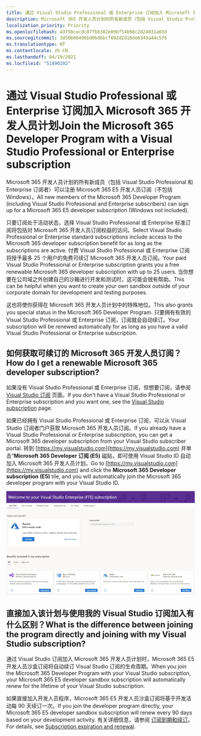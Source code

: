 ```yaml
---
title: 通过 Visual Studio Professional 或 Enterprise 订阅加入 Microsoft 365 开发人员计划
description: Microsoft 365 开发人员计划的所有新成员（包括 Visual Studio Professional 和 Enterprise 订阅者）可以注册 Microsoft 365 E5 开发人员订阅（不包括 Windows）。
localization_priority: Priority
ms.openlocfilehash: 43750cecdc07fbb382e09bf54b98c2d24031a03d
ms.sourcegitcommit: 3d50606496bd0bdbbcf892d2d18de6343a44c576
ms.translationtype: HT
ms.contentlocale: zh-CN
ms.lasthandoff: 04/19/2021
ms.locfileid: "51890202"
---
```

# <a name="join-the-microsoft-365-developer-program-with-a-visual-studio-professional-or-enterprise-subscription"></a><span data-ttu-id="4af19-103">通过 Visual Studio Professional 或 Enterprise 订阅加入 Microsoft 365 开发人员计划</span><span class="sxs-lookup"><span data-stu-id="4af19-103">Join the Microsoft 365 Developer Program with a Visual Studio Professional or Enterprise subscription</span></span>

<span data-ttu-id="4af19-104">Microsoft 365 开发人员计划的所有新成员（包括 Visual Studio Professional 和 Enterprise 订阅者）可以注册 Microsoft 365 E5 开发人员订阅（不包括 Windows）。</span><span class="sxs-lookup"><span data-stu-id="4af19-104">All new members of the Microsoft 365 Developer Program (including Visual Studio Professional and Enterprise subscribers) can sign up for a Microsoft 365 E5 developer subscription (Windows not included).</span></span> 

<span data-ttu-id="4af19-105">只要订阅处于活动状态，选择 Visual Studio Professional 或 Enterprise 标准订阅将包括对 Microsoft 365 开发人员订阅权益的访问。</span><span class="sxs-lookup"><span data-stu-id="4af19-105">Select Visual Studio Professional or Enterprise standard subscriptions include access to the Microsoft 365 developer subscription benefit for as long as the subscriptions are active.</span></span> <span data-ttu-id="4af19-106">付费 Visual Studio Professional 或 Enterprise 订阅将授予最多 25 个用户的免费可续订 Microsoft 365 开发人员订阅。</span><span class="sxs-lookup"><span data-stu-id="4af19-106">Your paid Visual Studio Professional or Enterprise subscription grants you a free renewable Microsoft 365 developer subscription with up to 25 users.</span></span> <span data-ttu-id="4af19-107">当你想要在公司域之外创建自己的沙箱进行开发和测试时，这可能会很有帮助。</span><span class="sxs-lookup"><span data-stu-id="4af19-107">This can be helpful when you want to create your own sandbox outside of your corporate domain for development and testing purposes.</span></span>

<span data-ttu-id="4af19-108">这也将使你获得在 Microsoft 365 开发人员计划中的特殊地位。</span><span class="sxs-lookup"><span data-stu-id="4af19-108">This also grants you special status in the Microsoft 365 Developer Program.</span></span> <span data-ttu-id="4af19-109">只要拥有有效的 Visual Studio Professional 或 Enterprise 订阅，订阅就会自动续订。</span><span class="sxs-lookup"><span data-stu-id="4af19-109">Your subscription will be renewed automatically for as long as you have a valid Visual Studio Professional or Enterprise subscription.</span></span>

## <a name="how-do-i-get-a-renewable-microsoft-365-developer-subscription"></a><span data-ttu-id="4af19-110">如何获取可续订的 Microsoft 365 开发人员订阅？</span><span class="sxs-lookup"><span data-stu-id="4af19-110">How do I get a renewable Microsoft 365 developer subscription?</span></span>

<span data-ttu-id="4af19-111">如果没有 Visual Studio Professional 或 Enterprise 订阅，但想要订阅，请参阅 [Visual Studio 订阅](https://visualstudio.microsoft.com/vs/pricing/) 页面。</span><span class="sxs-lookup"><span data-stu-id="4af19-111">If you don’t have a Visual Studio Professional or Enterprise subscription and you want one, see the [Visual Studio subscription](https://visualstudio.microsoft.com/vs/pricing/) page.</span></span>

<span data-ttu-id="4af19-112">如果已经拥有 Visual Studio Professional 或 Enterprise 订阅，可以从 Visual Studio 订阅者门户获取 Microsoft 365 开发人员订阅。</span><span class="sxs-lookup"><span data-stu-id="4af19-112">If you already have a Visual Studio Professional or Enterprise subscription, you can get a Microsoft 365 developer subscription from your Visual Studio subscriber portal.</span></span> <span data-ttu-id="4af19-113">转到 [https://my.visualstudio.com](https://my.visualstudio.com) 并单击“**Microsoft 365 Developer 订阅 (E5)** 磁贴，即可使用 Visual Studio ID 自动加入 Microsoft 365 开发人员计划。</span><span class="sxs-lookup"><span data-stu-id="4af19-113">Go to [https://my.visualstudio.com](https://my.visualstudio.com) and click the **Microsoft 365 Developer subscription (E5)** tile, and you will automatically join the Microsoft 365 developer program with your Visual Studio ID.</span></span>

![Visual Studio 页面的屏幕截图（包含 Microsoft 365 开发人员订阅磁贴）](images/visual-studio-dev-program-tile.jpg)

## <a name="what-is-the-difference-between-joining-the-program-directly-and-joining-with-my-visual-studio-subscription"></a><span data-ttu-id="4af19-115">直接加入该计划与使用我的 Visual Studio 订阅加入有什么区别？</span><span class="sxs-lookup"><span data-stu-id="4af19-115">What is the difference between joining the program directly and joining with my Visual Studio subscription?</span></span>

<span data-ttu-id="4af19-116">通过 Visual Studio 订阅加入 Microsoft 365 开发人员计划时，Microsoft 365 E5 开发人员沙盒订阅将自动续订 Visual Studio 订阅的生命周期。</span><span class="sxs-lookup"><span data-stu-id="4af19-116">When you join the Microsoft 365 Developer Program with your Visual Studio subscription, your Microsoft 365 E5 developer sandbox subscription will automatically renew for the lifetime of your Visual Studio subscription.</span></span> 

<span data-ttu-id="4af19-117">如果直接加入开发人员程序，Microsoft 365 E5 开发人员沙盒订阅将基于开发活动每 90 天续订一次。</span><span class="sxs-lookup"><span data-stu-id="4af19-117">If you join the developer program directly, your Microsoft 365 E5 developer sandbox subscription will renew every 90 days based on your development activity.</span></span> <span data-ttu-id="4af19-118">有关详细信息，请参阅 [订阅到期和续订](subscription-expiration-and-renewal.md)。</span><span class="sxs-lookup"><span data-stu-id="4af19-118">For details, see [Subscription expiration and renewal](subscription-expiration-and-renewal.md).</span></span>